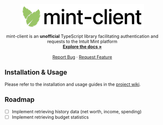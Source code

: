 <br />

<div align="center">
  <a href="https://github.com/fuchstim/mint-client">
    <img src="images/logotype.png" alt="Logo" width="400" height="80">
  </a>

  <p align="center">
    mint-client is an <b>unofficial</b> TypeScript library facilitating authentication and requests to the Intuit Mint platform
    <br />
    <a href="https://github.com/fuchstim/mint-client/wiki"><strong>Explore the docs »</strong></a>
    <br />
    <br />
    <a href="https://github.com/fuchstim/mint-client/issues">Report Bug</a>
    ·
    <a href="https://github.com/fuchstim/mint-client/issues">Request Feature</a>
  </p>
</div>

## Installation & Usage

Please refer to the installation and usage guides in the [project wiki](https://github.com/fuchstim/mint-client/wiki).

## Roadmap

- [ ] Implement retrieving history data (net worth, income, spending)
- [ ] Implement retrieving budget statistics
